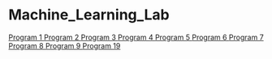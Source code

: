# Machine_Learning_Lab
  
   <a href="https://github.com/RakulAgn/Machine_Learning_Lab/blob/master/Program%201/Lab_1.py">
        Program 1
    </a>
    <a href="https://github.com/RakulAgn/Machine_Learning_Lab/blob/master/Program%202/Lab_2.py">
        Program 2
    </a>
    <a href="https://github.com/RakulAgn/Machine_Learning_Lab/blob/master/Program%203/Lab_3.py">
        Program 3
    </a>
    <a href="https://github.com/RakulAgn/Machine_Learning_Lab/blob/master/Program%204/Lab_4.py">
        Program 4
    </a>
    <a href="https://github.com/RakulAgn/Machine_Learning_Lab/blob/master/Program%205/Lab_5.py">
        Program 5
    </a>
    <a href="https://github.com/RakulAgn/Machine_Learning_Lab/blob/master/Program%206/Lab_6.py">
        Program 6
    </a>
    <a href="https://github.com/RakulAgn/Machine_Learning_Lab/blob/master/Program%207/Lab_7.py">
        Program 7
    </a>
    <a href="https://github.com/RakulAgn/Machine_Learning_Lab/blob/master/Program%208/Lab_8.py">
        Program 8
    </a>
    <a href="https://github.com/RakulAgn/Machine_Learning_Lab/blob/master/Program%209/Lab_9.py">
        Program 9
    </a>
    <a href="https://github.com/RakulAgn/Machine_Learning_Lab/blob/master/Program%2010/Lab_10.py">
        Program 19
    </a>
